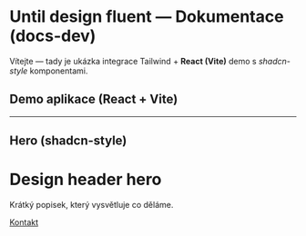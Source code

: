 # Until design fluent — Dokumentace (docs-dev)

Vítejte — tady je ukázka integrace Tailwind + **React (Vite)** demo s *shadcn-style* komponentami.

## Demo aplikace (React + Vite)

<!-- Demo app se načte jako čistý JS bundle (vytvořený Vite). -->
<div id="demo-root"></div>

<script>
  // Fallback: pokud se demo nenačte (např. při lokálním renderu bez buildu), zobrazíme odkaz.
  window.addEventListener('DOMContentLoaded', () => {
    const root = document.getElementById('demo-root');
    if (!window.__DEMO_LOADED__) {
      root.innerHTML = '<p><a href="/assets/demo/index.html" target="_blank">Otevřít demo aplikaci (nové okno)</a></p>';
    }
  });
</script>

---

## Hero (shadcn-style)

<div class="header-hero">
  <div class="max-w-3xl mx-auto">
    <h1 class="text-4xl font-extrabold">Design header hero</h1>
    <p class="mt-4 text-lg text-slate-600">Krátký popisek, který vysvětluje co děláme.</p>
    <div class="mt-6">
      <a class="inline-flex items-center gap-2 px-4 py-2 rounded-md shadow-sm text-sm font-medium bg-gradient-to-r from-purple-600 to-pink-500 text-white" href="#kontakt">Kontakt</a>
    </div>
  </div>
</div>

